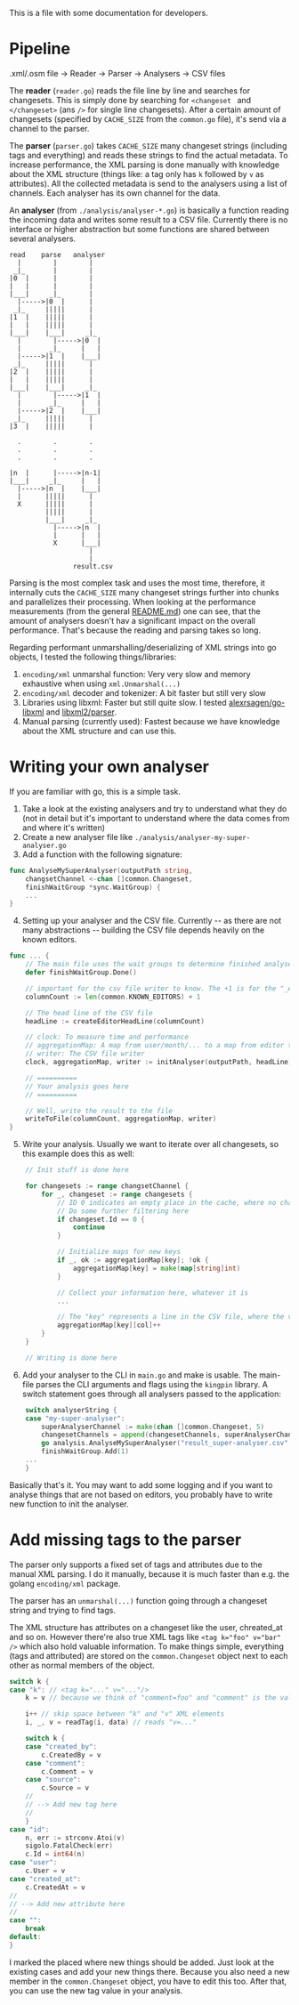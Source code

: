 This is a file with some documentation for developers.

# Pipeline

.xml/.osm file → Reader → Parser → Analysers → CSV files

The **reader** (`reader.go`) reads the file line by line and searches for changesets.
This is simply done by searching for `<changeset ` and `</changeset>` (ans `/>` for single line changesets).
After a certain amount of changesets (specified by `CACHE_SIZE` from the `common.go` file), it's send via a channel to the parser.

The **parser** (`parser.go`) takes `CACHE_SIZE` many changeset strings (including tags and everything) and reads these strings to find the actual metadata.
To increase performance, the XML parsing is done manually with knowledge about the XML structure (things like: a tag only has `k` followed by `v` as attributes).
All the collected metadata is send to the analysers using a list of channels.
Each analyser has its own channel for the data.

An **analyser** (from `./analysis/analyser-*.go`) is basically a function reading the incoming data and writes some result to a CSV file.
Currently there is no interface or higher abstraction but some functions are shared between several analysers.


```
read    parse   analyser
  |        |        |
 _|_       |        |
|0  |      |        |
|   |      |        |
|___|     _|_       |
  |----->|0  |      |
 _|_     |||||      |
|1  |    |||||      |
|   |    |||||      |
|___|    |___|     _|_
  |        |----->|0  |
  |       _|_     |   |
  |----->|1  |    |___|
 _|_     |||||      |
|2  |    |||||      |
|   |    |||||      |
|___|    |___|     _|_
  |        |----->|1  |
  |       _|_     |   |
  |----->|2  |    |___|
 _|_     |||||      |
|3  |    |||||      |

  .        .        .
  .        .        .
  .        .        .

|n  |      |----->|n-1|
|___|     _|_     |   |
  |----->|n  |    |___|
  |      |||||      |
  X      |||||      |
         |||||      |
         |___|     _|_
           |----->|n  |
           |      |   |
           X      |___|
                    |
                    |
                result.csv

```

Parsing is the most complex task and uses the most time, therefore, it internally cuts the `CACHE_SIZE` many changeset strings further into chunks and parallelizes their processing.
When looking at the performance measurements (from the general [README.md](../README.md)) one can see, that the amount of analysers doesn't hav a significant impact on the overall performance.
That's because the reading and parsing takes so long.

Regarding performant unmarshalling/deserializing of XML strings into go objects, I tested the following things/libraries:
1. `encoding/xml` unmarshal function: Very very slow and memory exhaustive when using `xml.Unmarshal(...)`
2. `encoding/xml` decoder and tokenizer: A bit faster but still very slow
3. Libraries using libxml: Faster but still quite slow. I tested [alexrsagen/go-libxml](https://github.com/alexrsagen/go-libxml) and [libxml2/parser](https://github.com/lestrrat-go/libxml2/parser).
4. Manual parsing (currently used): Fastest because we have knowledge about the XML structure and can use this.

# Writing your own analyser

If you are familiar with go, this is a simple task.

1. Take a look at the existing analysers and try to understand what they do (not in detail but it's important to understand where the data comes from and where it's written)
2. Create a new analyser file like `./analysis/analyser-my-super-analyser.go`
3. Add a function with the following signature:
```go
func AnalyseMySuperAnalyser(outputPath string,
    changsetChannel <-chan []common.Changeset,
    finishWaitGroup *sync.WaitGroup) {
    ...
}
```
4. Setting up your analyser and the CSV file. Currently -- as there are not many abstractions -- building the CSV file depends heavily on the known editors.
```go
func ... {
    // The main file uses the wait groups to determine finished analysers
    defer finishWaitGroup.Done()

    // important for the csv file writer to know. The +1 is for the "_ALL" column which contains the sum of all values
    columnCount := len(common.KNOWN_EDITORS) + 1

    // The head line of the CSV file
    headLine := createEditorHeadLine(columnCount)

    // clock: To measure time and performance
    // aggregationMap: A map from user/month/... to a map from editor to number.
    // writer: The CSV file writer
    clock, aggregationMap, writer := initAnalyser(outputPath, headLine)

    // ==========
    // Your analysis goes here
    // ==========

    // Well, write the result to the file
    writeToFile(columnCount, aggregationMap, writer)
}
```
5. Write your analysis. Usually we want to iterate over all changesets, so this example does this as well:
```go
    // Init stuff is done here

    for changesets := range changsetChannel {
        for _, changeset := range changesets {
            // ID 0 indicates an empty place in the cache, where no changeset is. Happens when the last cache chunk is not completely filled.
            // Do some further filtering here
            if changeset.Id == 0 {
                continue
            }

            // Initialize maps for new keys
            if _, ok := aggregationMap[key]; !ok {
                aggregationMap[key] = make(map[string]int)
            }

            // Collect your information here, whatever it is
            ...

            // The "key" represents a line in the CSV file, where the value of "key" will appear in the first column of each line. The "col" variable is the actual column in each line.
            aggregationMap[key][col]++
        }
    }

    // Writing is done here
```
6. Add your analyser to the CLI in `main.go` and make is usable. The main-file parses the CLI arguments and flags using the `kingpin` library. A switch statement goes through all analysers passed to the application:
```go
    switch analyserString {
    case "my-super-analyser":
        superAnalyserChannel := make(chan []common.Changeset, 5)
        changesetChannels = append(changesetChannels, superAnalyserChannel)
        go analysis.AnalyseMySuperAnalyser("result_super-analyser.csv", superAnalyserChannel, &finishWaitGroup)
        finishWaitGroup.Add(1)
    ...
    }
```

Basically that's it.
You may want to add some logging and if you want to analyse things that are not based on editors, you probably have to write new function to init the analyser.

# Add missing tags to the parser
The parser only supports a fixed set of tags and attributes due to the manual XML parsing.
I do it manually, because it is much faster than e.g. the golang `encoding/xml` package.

The parser has an `unmarshal(...)` function going through a changeset string and trying to find tags.

The XML structure has attributes on a changeset like the user, chreated_at and so on.
However there're also true XML tags like `<tag k="foo" v="bar" />` which also hold valuable information.
To make things simple, everything (tags and attributed) are stored on the `common.Changeset` object next to each other as normal members of the object.

```go
switch k {
case "k": // <tag k="..." v="..."/>
    k = v // because we think of "comment=foo" and "comment" is the value here but we think of it as the actual key of the tag

    i++ // skip space between "k" and "v" XML elements
    i, _, v = readTag(i, data) // reads "v=..."

    switch k {
    case "created_by":
        c.CreatedBy = v
    case "comment":
        c.Comment = v
    case "source":
        c.Source = v
    //
    // --> Add new tag here
    //
    }
case "id":
    n, err := strconv.Atoi(v)
    sigolo.FatalCheck(err)
    c.Id = int64(n)
case "user":
    c.User = v
case "created_at":
    c.CreatedAt = v
//
// --> Add new attribute here
//
case "":
    break
default:
}
```

I marked the placed where new things should be added.
Just look at the existing cases and add your new things there.
Because you also need a new member in the `common.Changeset` object, you have to edit this too.
After that, you can use the new tag value in your analysis.
